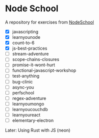# Node School

A repository for exercises from [NodeSchool](https://nodeschool.io)

- [x] javascripting
- [x] learnyounode
- [x] count-to-6
- [x] js-best-practices
- [ ] stream-adventure
- [ ] scope-chains-closures
- [ ] promise-it-wont-hurt
- [ ] functional-javascript-workshop
- [ ] test-anything
- [ ] bug-clinic
- [ ] async-you
- [ ] perfschool
- [ ] regex-adventure
- [ ] learnyoumongo
- [ ] learnyoucouchdb
- [ ] learnyoureact
- [ ] elementary-electron

Later: Using Rust with JS (neon)